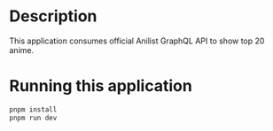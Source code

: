 # Description

This application consumes official Anilist GraphQL API to show top 20 anime.

# Running this application

```bash
pnpm install
pnpm run dev
```